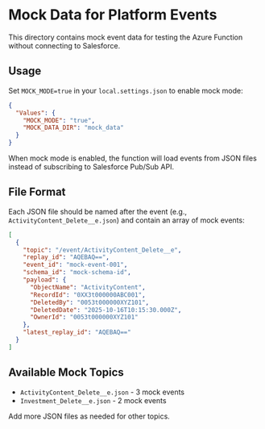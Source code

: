 # Mock Data for Platform Events

This directory contains mock event data for testing the Azure Function without connecting to Salesforce.

## Usage

Set `MOCK_MODE=true` in your `local.settings.json` to enable mock mode:

```json
{
  "Values": {
    "MOCK_MODE": "true",
    "MOCK_DATA_DIR": "mock_data"
  }
}
```

When mock mode is enabled, the function will load events from JSON files instead of subscribing to Salesforce Pub/Sub API.

## File Format

Each JSON file should be named after the event (e.g., `ActivityContent_Delete__e.json`) and contain an array of mock events:

```json
[
  {
    "topic": "/event/ActivityContent_Delete__e",
    "replay_id": "AQEBAQ==",
    "event_id": "mock-event-001",
    "schema_id": "mock-schema-id",
    "payload": {
      "ObjectName": "ActivityContent",
      "RecordId": "0XX3t000000ABC001",
      "DeletedBy": "0053t000000XYZ101",
      "DeletedDate": "2025-10-16T10:15:30.000Z",
      "OwnerId": "0053t000000XYZ101"
    },
    "latest_replay_id": "AQEBAQ=="
  }
]
```

## Available Mock Topics

- `ActivityContent_Delete__e.json` - 3 mock events
- `Investment_Delete__e.json` - 2 mock events

Add more JSON files as needed for other topics.

